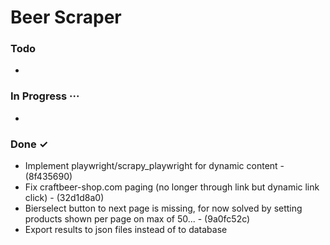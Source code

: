 # Beer Scraper

### Todo

- 

### In Progress ···

-

### Done ✓

- Implement playwright/scrapy_playwright for dynamic content - (8f435690)
- Fix craftbeer-shop.com paging (no longer through link but dynamic link click) - (32d1d8a0)
- Bierselect button to next page is missing, for now solved by setting products shown per page on max of 50... - (9a0fc52c) 
- Export results to json files instead of to database
